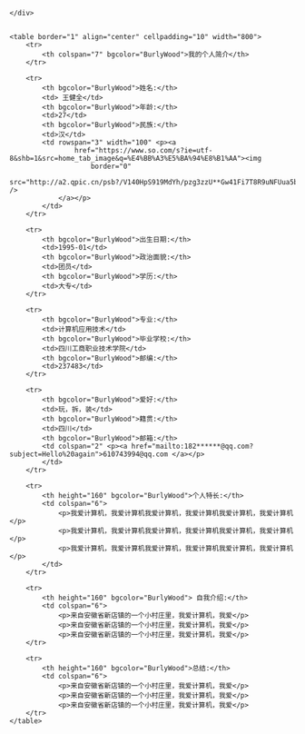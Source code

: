 <!DOCTYPE html>
<html lang="en">
<head>
    <meta charset="UTF-8">
    <meta name="viewport" content="width=device-width, initial-scale=1.0">
    <meta http-equiv="X-UA-Compatible" content="ie=edge">
    <title>Mr王个人简历</title>
   
</head>
<body > <div>

    </div>


    <table border="1" align="center" cellpadding="10" width="800">
        <tr>
            <th colspan="7" bgcolor="BurlyWood">我的个人简介</th>
        </tr>

        <tr>
            <th bgcolor="BurlyWood">姓名:</th>
            <td> 王健全</td>
            <th bgcolor="BurlyWood">年龄:</th>
            <td>27</td>
            <th bgcolor="BurlyWood">民族:</th>
            <td>汉</td>
            <td rowspan="3" width="100" <p><a
                    href="https://www.so.com/s?ie=utf-8&shb=1&src=home_tab_image&q=%E4%BB%A3%E5%BA%94%E8%B1%AA"><img
                        border="0"
                        src="http://a2.qpic.cn/psb?/V140HpS919MdYh/pzg3zzU**Gw41Fi7T8R9uNFUua5brWbnD3N9Bf8UPKI!/b/dAkBAAAAAAAA&bo=eAB4AAAAAAAFByQ!&rf=viewer_4" />
                </a></p>
            </td>
        </tr>

        <tr>
            <th bgcolor="BurlyWood">出生日期:</th>
            <td>1995-01</td>
            <th bgcolor="BurlyWood">政治面貌:</th>
            <td>团员</td>
            <th bgcolor="BurlyWood">学历:</th>
            <td>大专</td>
        </tr>

        <tr>
            <th bgcolor="BurlyWood">专业:</th>
            <td>计算机应用技术</td>
            <th bgcolor="BurlyWood">毕业学校:</th>
            <td>四川工商职业技术学院</td>
            <th bgcolor="BurlyWood">邮编:</th>
            <td>237483</td>
        </tr>

        <tr>
            <th bgcolor="BurlyWood">爱好:</th>
            <td>玩，拆，装</td>
            <th bgcolor="BurlyWood">籍贯:</th>
            <td>四川</td>
            <th bgcolor="BurlyWood">邮箱:</th>
            <td colspan="2" <p><a href="mailto:182******@qq.com?subject=Hello%20again">610743994@qq.com </a></p>
            </td>
        </tr>

        <tr>
            <th height="160" bgcolor="BurlyWood">个人特长:</th>
            <td colspan="6">
                <p>我爱计算机，我爱计算机我爱计算机，我爱计算机我爱计算机，我爱计算机</p>
                <p>我爱计算机，我爱计算机我爱计算机，我爱计算机我爱计算机，我爱计算机</p>
                <p>我爱计算机，我爱计算机我爱计算机，我爱计算机我爱计算机，我爱计算机</p>
            </td>
        </tr>

        <tr>
            <th height="160" bgcolor="BurlyWood"> 自我介绍:</th>
            <td colspan="6">
                <p>来自安徽省新店镇的一个小村庄里，我爱计算机，我爱</p>
                <p>来自安徽省新店镇的一个小村庄里，我爱计算机，我爱</p>
                <p>来自安徽省新店镇的一个小村庄里，我爱计算机，我爱</p>
        </tr>

        <tr>
            <th height="160" bgcolor="BurlyWood">总结:</th>
            <td colspan="6">
                <p>来自安徽省新店镇的一个小村庄里，我爱计算机，我爱</p>
                <p>来自安徽省新店镇的一个小村庄里，我爱计算机，我爱</p>
                <p>来自安徽省新店镇的一个小村庄里，我爱计算机，我爱</p>
        </tr>
    </table>
</body>
</html>
